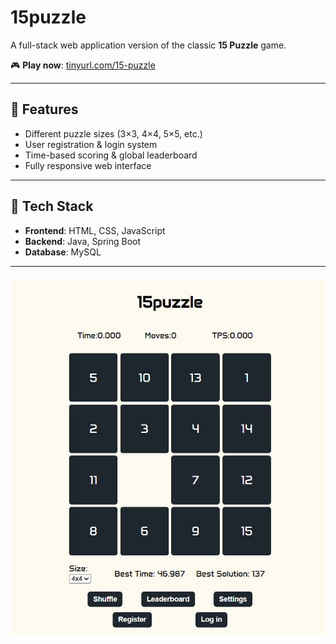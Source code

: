 # 15puzzle

A full-stack web application version of the classic **15 Puzzle** game.

🎮 **Play now**: [tinyurl.com/15-puzzle](https://tinyurl.com/15-puzzle)

---

## 🧩 Features
- Different puzzle sizes (3×3, 4×4, 5×5, etc.)
- User registration & login system
- Time-based scoring & global leaderboard
- Fully responsive web interface
---

## 🚀 Tech Stack

- **Frontend**: HTML, CSS, JavaScript  
- **Backend**: Java, Spring Boot  
- **Database**: MySQL  

---
### ![Puzzle Preview](src/main/resources/static/assets/image_1.jpg)
 
